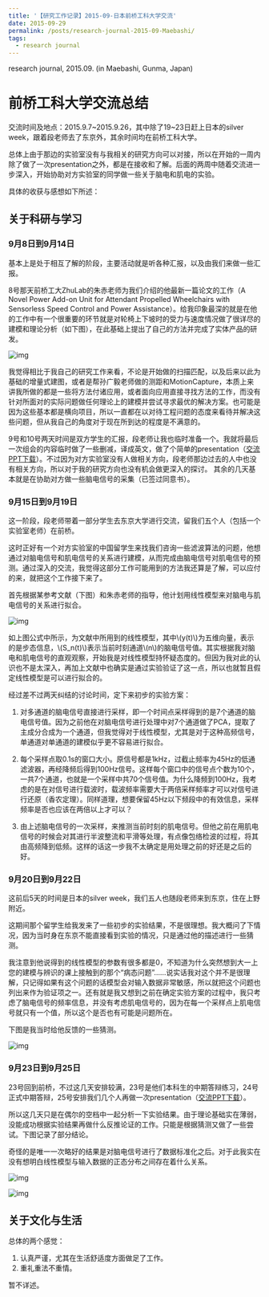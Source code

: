 ```yaml
---
title: '【研究工作记录】2015-09-日本前桥工科大学交流'
date: 2015-09-29
permalink: /posts/research-journal-2015-09-Maebashi/
tags:
  - research journal
---
```


research journal, 2015.09. (in Maebashi, Gunma, Japan)

# 前桥工科大学交流总结

交流时间及地点：2015.9.7~2015.9.26，其中除了19~23日赶上日本的silver week，跟着段老师去了东京外，其余时间均在前桥工科大学。

总体上由于那边的实验室没有与我相关的研究方向可以对接，所以在开始的一周内除了做了一次presentation之外，都是在接收和了解。后面的两周中随着交流进一步深入，开始协助对方实验室的同学做一些关于脑电和肌电的实验。

具体的收获与感想如下所述：

## 关于科研与学习

### 9月8日到9月14日

基本上是处于相互了解的阶段，主要活动就是听各种汇报，以及由我们来做一些汇报。

8号那天前桥工大ZhuLab的朱赤老师为我们介绍的他最新一篇论文的工作（A Novel Power Add-on Unit for Attendant Propelled Wheelchairs with Sensorless Speed Control and Power Assistance）。给我印象最深的就是在他的工作中有一个很重要的环节就是对轮椅上下坡时的受力与速度情况做了很详尽的建模和理论分析（如下图），在此基础上提出了自己的方法并完成了实体产品的研发。

![img](https://sunqinxuan.github.io/images/posts-research-journal-2015-09-img1.jpg)

我觉得相比于我自己的研究工作来看，不论是开始做的扫描匹配，以及后来以此为基础的增量式建图，或者是帮孙广毅老师做的测距和MotionCapture，本质上来讲我所做的都是一些将方法付诸应用，或者面向应用直接寻找方法的工作，而没有针对所面对的实际问题做任何理论上的建模并尝试寻求最优的解决方案。也可能是因为这些基本都是横向项目，所以一直都在以对待工程问题的态度来看待并解决这些问题，但从我自己的角度对于现在所到达的程度是不满意的。

9号和10号两天时间是双方学生的汇报，段老师让我也临时准备一个。我就将最后一次组会的内容临时做了一些删减，译成英文，做了个简单的presentation（<a href="http://sunqinxuan.github.io/files/research-journal-2015-09-Maebashi-presentation-1.pdf">交流PPT下载</a>）。不过因为对方实验室没有人做相关方向，段老师那边过去的人中也没有相关方向，所以对于我的研究方向也没有机会做更深入的探讨。
其余的几天基本就是在协助对方做一些脑电信号的采集（已签过同意书）。

### 9月15日到9月19日

这一阶段，段老师带着一部分学生去东京大学进行交流，留我们五个人（包括一个实验室老师）在前桥。

这时正好有一个对方实验室的中国留学生来找我们咨询一些滤波算法的问题，他想通过对脑电信号和肌电信号的关系进行建模，从而完成由脑电信号对肌电信号的预测。通过深入的交流，我觉得这部分工作可能用到的方法我还算是了解，可以应付的来，就把这个工作接下来了。

首先根据某参考文献（下图）和朱赤老师的指导，他计划用线性模型来对脑电与肌电信号的关系进行拟合。

![img](https://sunqinxuan.github.io/images/posts-research-journal-2015-09-img2.jpg)

如上图公式中所示，为文献中所用到的线性模型，其中\\(y(t)\\)为五维向量，表示的是步态信息，\\(S_n(t)\\)表示当前时刻通道\\(n\\)的脑电信号值。其实根据我对脑电和肌电信号的直观观察，开始我是对线性模型持怀疑态度的。但因为我对此的认识也不是太深入，再加上文献中也确实是通过实验验证了这一点，所以也就暂且假定线性模型是可以进行拟合的。

经过差不过两天纠结的讨论时间，定下来初步的实验方案：

1. 对多通道的脑电信号直接进行采样，即一个时间点采样得到的是7个通道的脑电信号值。因为之前他在对脑电信号进行处理中对7个通道做了PCA，提取了主成分合成为一个通道，但我觉得对于线性模型，尤其是对于这种高频信号，单通道对单通道的建模似乎更不容易进行拟合。

2. 每个采样点取0.1s的窗口大小。原信号都是1kHz，过截止频率为45Hz的低通滤波器，再经降频后得到100Hz信号。这样每个窗口中的信号点个数为10个，一共7个通道，也就是一个采样中共70个信号值。为什么降频到100Hz，我考虑的是在对信号进行载波时，载波频率需要大于两倍采样频率才可以对信号进行还原（香农定理）。同样道理，想要保留45Hz以下频段中的有效信息，采样频率是否也应该在两倍以上才可以？

3. 由上述脑电信号的一次采样，来推测当前时刻的肌电信号。但他之前在用肌电信号的时候会对其进行半波整流和平滑等处理，有点像包络检波的过程，将其由高频降到低频。这样的话这一步我不太确定是用处理之前的好还是之后的好。

### 9月20日到9月22日

这前后5天的时间是日本的silver week，我们五人也随段老师来到东京，住在上野附近。

这期间那个留学生给我发来了一些初步的实验结果，不是很理想。我大概问了下情况，因为当时身在东京不能直接看到实验的情况，只是通过他的描述进行一些猜测。

我注意到他说得到的线性模型的参数有很多都是0，不知道为什么突然想到大一上您的建模与辨识的课上接触到的那个“病态问题”……说实话我对这个并不是很理解，只记得如果有这个问题的话模型会对输入数据非常敏感，所以就把这个问题也列出来作为验证项之一。还有就是我又想到之前在确定实验方案的过程中，我只考虑了脑电信号的频率信息，并没有考虑肌电信号的，因为在每一个采样点上肌电信号就只有一个值，所以这个是否也有可能是问题所在。

下图是我当时给他反馈的一些猜测。

![img](https://sunqinxuan.github.io/images/posts-research-journal-2015-09-img3.jpg)

### 9月23日到9月25日

23号回到前桥，不过这几天安排较满，23号是他们本科生的中期答辩练习，24号正式中期答辩，25号安排我们几个人再做一次presentation（<a href="http://sunqinxuan.github.io/files/research-journal-2015-09-Maebashi-presentation-2.pdf">交流PPT下载</a>）。

所以这几天只是在偶尔的空档中一起分析一下实验结果。由于理论基础实在薄弱，没能成功根据实验结果再做什么反推论证的工作。只能是根据猜测又做了一些尝试。下图记录了部分结论。

奇怪的是唯一一次略好的结果是对脑电信号进行了数据标准化之后。对于此我实在没有想明白线性模型与输入数据的正态分布之间存在着什么关系。

![img](https://sunqinxuan.github.io/images/posts-research-journal-2015-09-img4.jpg)

![img](https://sunqinxuan.github.io/images/posts-research-journal-2015-09-img5.jpg)

## 关于文化与生活

总体的两个感觉：

1.	认真严谨，尤其在生活舒适度方面做足了工作。
2.	重礼重法不重情。

暂不详述。




